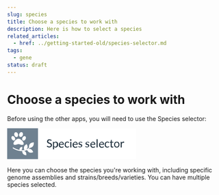 ```yaml
---
slug: species
title: Choose a species to work with
description: Here is how to select a species
related_articles:
  - href: ../getting-started-old/species-selector.md
tags:
  - gene
status: draft
---
```


# Choose a species to work with

Before using the other apps, you will need to use the Species selector:

![](../../id-species-selector.svg)

Here you can choose the species you're working with, including specific genome assemblies and strains/breeds/varieties. You can have multiple species selected.
